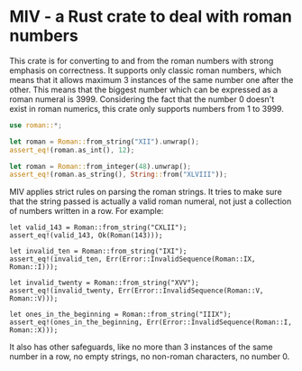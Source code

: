 # MIV - a Rust crate to deal with roman numbers

This crate is for converting to and from the roman numbers with strong emphasis on correctness. It supports only classic roman numbers, which means that it allows maximum 3 instances of the same number one after the other. This means that the biggest number which can be expressed as a roman numeral is 3999. Considering the fact that the number 0 doesn't exist in roman numerics, this crate only supports numbers from 1 to 3999.


```rust
use roman::*;

let roman = Roman::from_string("XII").unwrap();
assert_eq!(roman.as_int(), 12);

let roman = Roman::from_integer(48).unwrap();
assert_eq!(roman.as_string(), String::from("XLVIII"));
```

MIV applies strict rules on parsing the roman strings. It tries to make sure that the string passed is actually a valid roman numeral, not just a collection of numbers written in a row. For example:

```
let valid_143 = Roman::from_string("CXLII");
assert_eq!(valid_143, Ok(Roman(143)));

let invalid_ten = Roman::from_string("IXI");
assert_eq!(invalid_ten, Err(Error::InvalidSequence(Roman::IX, Roman::I)));

let invalid_twenty = Roman::from_string("XVV");
assert_eq!(invalid_twenty, Err(Error::InvalidSequence(Roman::V, Roman::V)));
	
let ones_in_the_beginning = Roman::from_string("IIIX");
assert_eq!(ones_in_the_beginning, Err(Error::InvalidSequence(Roman::I, Roman::X)));
```

It also has other safeguards, like no more than 3 instances of the same number in a row, no empty strings, no non-roman characters, no number 0.


